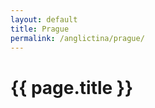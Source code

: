 ```yaml
---
layout: default
title: Prague
permalink: /anglictina/prague/
---
```


{{ page.title }}
================
